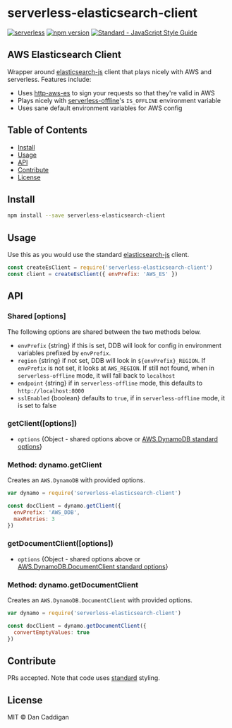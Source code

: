 # serverless-elasticsearch-client

[![serverless](https://img.shields.io/badge/serverless-1.0-dda415.svg)](http://www.serverless.com)
[![npm version](https://img.shields.io/npm/v/serverless-elasticsearch-client.svg)](https://www.npmjs.org/package/serverless-elasticsearch-client)
[![Standard - JavaScript Style Guide](https://img.shields.io/badge/code_style-standard-dbb30b.svg)](https://standardjs.com)

## AWS Elasticsearch Client

Wrapper around [elasticsearch-js](https://github.com/elastic/elasticsearch-js) client that plays nicely with AWS and serverless.  Features include:

- Uses [http-aws-es](https://github.com/TheDeveloper/http-aws-es) to sign your requests so that they're valid in AWS
- Plays nicely with [serverless-offline](https://github.com/dherault/serverless-offline)'s `IS_OFFLINE` environment variable
- Uses sane default environment variables for AWS config


## Table of Contents

- [Install](#install)
- [Usage](#usage)
- [API](#api)
- [Contribute](#contribute)
- [License](#license)

## Install

```bash
npm install --save serverless-elasticsearch-client
```

## Usage

Use this as you would use the standard [elasticsearch-js](https://github.com/elastic/elasticsearch-js) client.

```javascript
const createEsClient = require('serverless-elasticsearch-client')
const client = createEsClient({ envPrefix: 'AWS_ES' })
```

## API

### Shared [options]

The following options are shared between the two methods below.

* `envPrefix` {string} if this is set, DDB will look for config in environment variables prefixed by `envPrefix`.
* `region` {string} if not set, DDB will look in `${envPrefix}_REGION`.  If `envPrefix` is not set, it looks at 
  `AWS_REGION`.  If still not found, when in `serverless-offline` mode, it will fall back to `localhost`
* `endpoint` {string} if in `serverless-offline` mode, this defaults to `http://localhost:8000`
* `sslEnabled` {boolean} defaults to `true`, if in `serverless-offline` mode, it is set to false

### getClient([options])

* `options` {Object - shared options above or [AWS.DynamoDB standard options](http://docs.aws.amazon.com/AWSJavaScriptSDK/latest/AWS/DynamoDB.html#constructor-property)}

### Method: dynamo.getClient

Creates an `AWS.DynamoDB` with provided options.

```javascript
var dynamo = require('serverless-elasticsearch-client')

const docClient = dynamo.getClient({
  envPrefix: 'AWS_DDB',
  maxRetries: 3
})
```

### getDocumentClient([options])

* `options` {Object - shared options above or [AWS.DynamoDB.DocumentClient standard options](http://docs.aws.amazon.com/AWSJavaScriptSDK/latest/AWS/DynamoDB/DocumentClient.html#constructor-property)}

### Method: dynamo.getDocumentClient

Creates an `AWS.DynamoDB.DocumentClient` with provided options.

```javascript
var dynamo = require('serverless-elasticsearch-client')

const docClient = dynamo.getDocumentClient({
  convertEmptyValues: true
})
```

## Contribute

PRs accepted.  Note that code uses [standard](https://github.com/feross/standard) styling.

## License

MIT © Dan Caddigan


